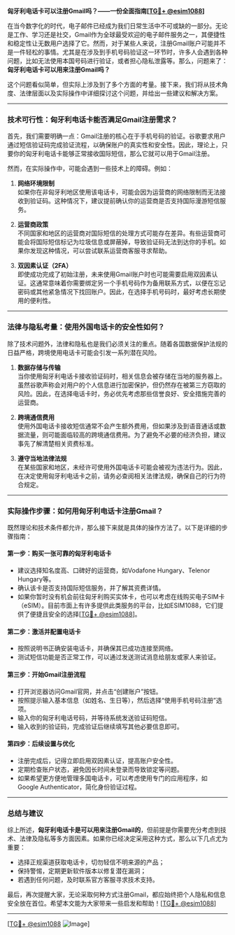 **匈牙利电话卡可以注册Gmail吗？——一份全面指南[[TG💪+ @esim1088](https://t.me/s/esim1088)]**

在当今数字化的时代，电子邮件已经成为我们日常生活中不可或缺的一部分。无论是工作、学习还是社交，Gmail作为全球最受欢迎的电子邮件服务之一，其便捷性和稳定性让无数用户选择了它。然而，对于某些人来说，注册Gmail账户可能并不是一件轻松的事情。尤其是在涉及到手机号码验证这一环节时，许多人会遇到各种问题，比如无法使用本国号码进行验证，或者担心隐私泄露等。那么，问题来了：**匈牙利电话卡可以用来注册Gmail吗？**

这个问题看似简单，但实际上涉及到了多个方面的考量。接下来，我们将从技术角度、法律层面以及实际操作中详细探讨这个问题，并给出一些建议和解决方案。

---

### **技术可行性：匈牙利电话卡能否满足Gmail注册需求？**

首先，我们需要明确一点：Gmail注册的核心在于手机号码的验证。谷歌要求用户通过短信验证码完成验证流程，以确保账户的真实性和安全性。因此，理论上，只要你的匈牙利电话卡能够正常接收国际短信，那么它就可以用于Gmail注册。

然而，在实际操作中，可能会遇到一些技术上的障碍。例如：

1. **网络环境限制**  
   如果你在非匈牙利地区使用该电话卡，可能会因为运营商的网络限制而无法接收到验证码。这种情况下，建议提前确认你的运营商是否支持国际漫游短信服务。

2. **运营商政策**  
   不同国家和地区的运营商对国际短信的处理方式可能存在差异。有些运营商可能会将国际短信标记为垃圾信息或屏蔽掉，导致验证码无法到达你的手机。如果你发现这种情况，可以尝试联系运营商客服寻求帮助。

3. **双因素认证（2FA）**  
   即使成功完成了初始注册，未来使用Gmail账户时也可能需要启用双因素认证。这通常意味着你需要绑定另一个手机号码作为备用联系方式，以便在忘记密码或其他紧急情况下找回账户。因此，在选择手机号码时，最好考虑长期使用的便利性。

---

### **法律与隐私考量：使用外国电话卡的安全性如何？**

除了技术问题外，法律和隐私也是我们必须关注的重点。随着各国数据保护法规的日益严格，跨境使用电话卡可能会引发一系列潜在风险。

1. **数据存储与传输**  
   当你使用匈牙利电话卡接收验证码时，相关信息会被存储在当地的服务器上。虽然谷歌声称会对用户的个人信息进行加密保护，但仍然存在被第三方窃取的风险。因此，在选择电话卡时，务必优先考虑那些信誉良好、安全措施完善的运营商。

2. **跨境通信费用**  
   使用外国电话卡接收短信通常不会产生额外费用，但如果涉及到语音通话或数据流量，则可能面临较高的跨境通信费用。为了避免不必要的经济负担，建议事先了解清楚相关资费标准。

3. **遵守当地法律法规**  
   在某些国家和地区，未经许可使用外国电话卡可能会被视为违法行为。因此，在决定使用匈牙利电话卡之前，请务必查阅相关法律法规，确保自己的行为符合规定。

---

### **实际操作步骤：如何用匈牙利电话卡注册Gmail？**

既然理论和技术条件都允许，那么接下来就是具体的操作方法了。以下是详细的步骤指南：

#### **第一步：购买一张可靠的匈牙利电话卡**
   - 建议选择知名度高、口碑好的运营商，如Vodafone Hungary、Telenor Hungary等。
   - 确认该卡是否支持国际短信服务，并了解其资费详情。
   - 如果你暂时没有机会前往匈牙利购买实体卡，也可以考虑在线购买电子SIM卡（eSIM）。目前市面上有许多提供此类服务的平台，比如ESIM1088，它们提供了便捷且安全的选择[[TG💪+ @esim1088](https://t.me/s/esim1088)]。

#### **第二步：激活并配置电话卡**
   - 按照说明书正确安装电话卡，并确保其已成功连接至网络。
   - 测试短信功能是否正常工作，可以通过发送测试消息给朋友或家人来验证。

#### **第三步：开始Gmail注册流程**
   - 打开浏览器访问Gmail官网，并点击“创建账户”按钮。
   - 按照提示输入基本信息（如姓名、生日等），然后选择“使用手机号码注册”选项。
   - 输入你的匈牙利电话号码，并等待系统发送验证码短信。
   - 输入收到的验证码，完成验证后继续填写其他必要信息即可。

#### **第四步：后续设置与优化**
   - 注册完成后，记得立即启用双因素认证，提高账户安全性。
   - 定期检查账户状态，避免因长时间未登录而导致锁定等问题。
   - 如果希望更方便地管理多国电话卡，可以考虑使用专门的应用程序，如Google Authenticator，简化身份验证过程。

---

### **总结与建议**

综上所述，**匈牙利电话卡是可以用来注册Gmail的**，但前提是你需要充分考虑到技术、法律及隐私等多方面因素。如果你已经决定采用这种方式，那么以下几点尤为重要：

- 选择正规渠道获取电话卡，切勿轻信不明来源的产品；
- 保持警惕，定期更新软件版本以修复潜在漏洞；
- 若遇到任何问题，及时联系官方客服寻求技术支持。

最后，再次提醒大家，无论采取何种方式注册Gmail，都应始终把个人隐私和信息安全放在首位。希望本文能为大家带来一些启发和帮助！[[TG💪+ @esim1088](https://t.me/s/esim1088)] 

---

[[TG💪+ @esim1088](https://t.me/s/esim1088) ![Image](https://i.postimg.cc/4NQfJmqS/Snipaste-2025-05-13-00-14-12.png)]